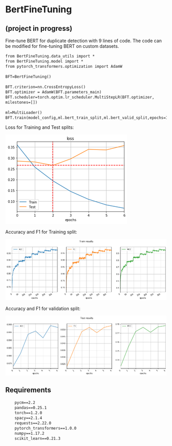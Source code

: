 # BertFineTuning
## (project in progress)


Fine-tune BERT for duplicate detection with 9 lines of code. The code can be modified for fine-tuning BERT on custom datasets.


    from BertFineTuning.data_utils import *
    from BertFineTuning.model import *
    from pytorch_transformers.optimization import AdamW
    
    BFT=BertFineTuning()

    BFT.criterion=nn.CrossEntropyLoss()
    BFT.optimizer = AdamW(BFT.parameters_main)
    BFT.scheduler=torch.optim.lr_scheduler.MultiStepLR(BFT.optimizer, milestones=[])
    
    ml=MultiLoader()
    BFT.train(model_config,ml.bert_train_split,ml.bert_valid_split,epochs=100,print_every=100,validate_at_epoch=0)
 
 
Loss for Training and Test splits:<br>
<p align="left">
<img src="/images/loss.png"></img>
</p>
 
Accuracy and F1 for Training split:<br>
<p align="left">
<img src="/images/train.png"></img>
</p>

Accuracy and F1 for validation split:<br>
<p align="left">
<img src="/images/test.png"></img>
</p>

## Requirements
        pycm==2.2
        pandas==0.25.1
        torch==1.2.0
        spacy==2.1.4
        requests==2.22.0
        pytorch_transformers==1.0.0
        numpy==1.17.2
        scikit_learn==0.21.3
